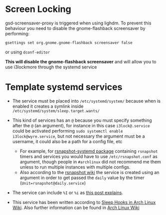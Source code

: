 # Screen Locking
gsd-screensaver-proxy is triggered when using lighdm. To prevent this behaviour you need to disable the gnome-flashback screensaver by performing:

`gsettings set org.gnome.gnome-flashback screensaver false`

or using `dconf-editor`

**This will disable the gnome-flashback screensaver** and will allow you to use i3lockmore through the systemd service

# Template systemd services

- The service must be placed into `/etc/systemd/system/` because when is enabled it creates a symlink inside `/etc/systemd/system/sleep.target.wants/`

- This kind of services has an `@` because you must specify something after the `@` (an argument), for instance in this case `i3lock@.service` could be activated performing `sudo systemctl enable i3lock@wyre.service`, but not necessary the argument must be a username, it could also be a path for a config file, etc 
  - For example, for [rsnapshot-systemd package](https://aur.archlinux.org/packages/rsnapshot-systemd) containing `rsnapshot` timers and services you would have to use `/etc/rsnapshot.conf` as argument, though people in `#archlinux` did not recommend me them unless to run multiple instances with multiple configs.
  - Also according to the [rsnapshot wiki](https://wiki.archlinux.org/index.php/Rsnapshot#Automation) the service is created using an argument in order to get passed the `daily` value by the timer (`Unit=rsnapshot@daily.service`)
</p>

- The service can include `%I` or `%i` as [this post explains](https://superuser.com/questions/393423/the-symbol-and-systemctl-and-vsftpd).

- This service has been written according to [Sleep Hooks in Arch Linux Wiki](https://wiki.archlinux.org/index.php/Power_management#Sleep_hooks). Also further information can be found in [Arch Linux Wiki](https://wiki.archlinux.org/index.php/Power_management)

